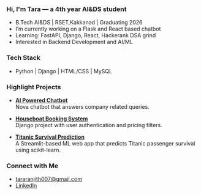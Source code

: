 ###  Hi, I'm Tara — a 4th year AI&DS student

-  B.Tech AI&DS | RSET,Kakkanad | Graduating 2026
-  I’m currently working on a Flask and React based chatbot
-  Learning: FastAPI, Django, React, Hackerank DSA grind
-  Interested in Backend Development and AI/ML

###  Tech Stack
- Python | Django | HTML/CSS | MySQL

###  Highlight Projects

- [**AI Powered Chatbot**](https://github.com/tararanjith/company-chatbot)  
  Nova chatbot that answers company related queries.
  
- [**Houseboat Booking System**](https://github.com/tararanjith/houseboat_booking_system)  
  Django project with user authentication and pricing filters.

- [**Titanic Survival Prediction**](https://github.com/tararanjith/titanic-survival-prediction)  
  A Streamlit-based ML web app that predicts Titanic passenger survival using scikit-learn.


###  Connect with Me
-  tararanjith007@gmail.com
- [LinkedIn](https://www.linkedin.com/in/tara-ranjith)

